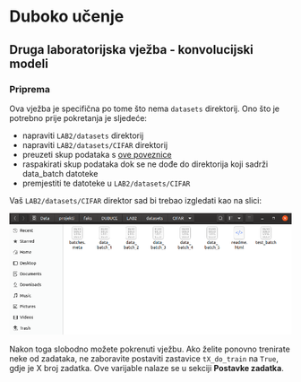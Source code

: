 # Duboko učenje
## Druga laboratorijska vježba - konvolucijski modeli

### Priprema

Ova vježba je specifična po tome što nema `datasets` direktorij. Ono što je potrebno prije pokretanja je sljedeće:

- napraviti `LAB2/datasets` direktorij
- napraviti `LAB2/datasets/CIFAR` direktorij
- preuzeti skup podataka s [ove poveznice](https://www.cs.toronto.edu/~kriz/cifar-10-python.tar.gz)
- raspakirati skup podataka dok se ne dođe do direktorija koji sadrži data_batch datoteke
- premjestiti te datoteke u `LAB2/datasets/CIFAR`

Vaš `LAB2/datasets/CIFAR` direktor sad bi trebao izgledati kao na slici:

![](./res/cifar_folder.png)

Nakon toga slobodno možete pokrenuti vježbu. Ako želite ponovno trenirate neke od zadataka, ne zaboravite postaviti zastavice `tX_do_train` na `True`, gdje je X broj zadatka. Ove varijable nalaze se u sekciji **Postavke zadatka**.
